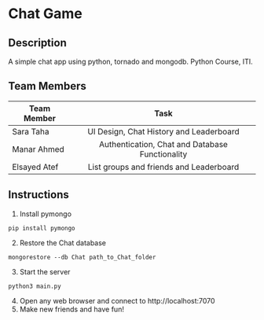 # Chat Game
## Description
A simple chat app using python, tornado and mongodb. Python Course, ITI.

## Team Members
| Team Member        | Task           |
| ------------- |:-------------:|
| Sara Taha      | UI Design, Chat History and Leaderboard |
| Manar Ahmed     | Authentication, Chat and Database Functionality      |
| Elsayed Atef | List groups and friends and Leaderboard      |

## Instructions

1. Install pymongo
```
pip install pymongo
```
2. Restore the Chat database
```
mongorestore --db Chat path_to_Chat_folder
```
3. Start the server

```
python3 main.py
```
4. Open any web browser and connect to http://localhost:7070
5. Make new friends and have fun!
